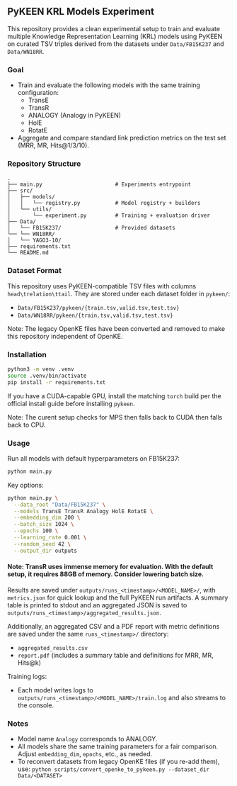 ## PyKEEN KRL Models Experiment

This repository provides a clean experimental setup to train and evaluate multiple Knowledge Representation Learning (KRL) models using PyKEEN on curated TSV triples derived from the datasets under `Data/FB15K237` and `Data/WN18RR`.

### Goal
- Train and evaluate the following models with the same training configuration:
  - TransE
  - TransR
  - ANALOGY (Analogy in PyKEEN)
  - HolE
  - RotatE
- Aggregate and compare standard link prediction metrics on the test set (MRR, MR, Hits@1/3/10).

### Repository Structure
```
.
├── main.py                       # Experiments entrypoint
├── src/
│   ├── models/
│   │   └── registry.py           # Model registry + builders
│   └── utils/
│       └── experiment.py         # Training + evaluation driver
├── Data/
│   └── FB15K237/                 # Provided datasets
└── └── WN18RR/
│   └── YAGO3-10/
├── requirements.txt
└── README.md
```

### Dataset Format
This repository uses PyKEEN-compatible TSV files with columns `head\trelation\ttail`. They are stored under each dataset folder in `pykeen/`:
- `Data/FB15K237/pykeen/{train.tsv,valid.tsv,test.tsv}`
- `Data/WN18RR/pykeen/{train.tsv,valid.tsv,test.tsv}`

Note: The legacy OpenKE files have been converted and removed to make this repository independent of OpenKE.

### Installation
```bash
python3 -m venv .venv
source .venv/bin/activate
pip install -r requirements.txt
```

If you have a CUDA-capable GPU, install the matching `torch` build per the official install guide before installing `pykeen`.

Note: The curent setup checks for MPS then falls back to CUDA then falls back to CPU.

### Usage
Run all models with default hyperparameters on FB15K237:
```bash
python main.py
```

Key options:
```bash
python main.py \
  --data_root "Data/FB15K237" \
  --models TransE TransR Analogy HolE RotatE \
  --embedding_dim 200 \
  --batch_size 1024 \
  --epochs 100 \
  --learning_rate 0.001 \
  --random_seed 42 \
  --output_dir outputs
```

#### Note: TransR uses immense memory for evaluation. With the default setup, it requires 88GB of memory. Consider lowering batch size.

Results are saved under `outputs/runs_<timestamp>/<MODEL_NAME>/`, with `metrics.json` for quick lookup and the full PyKEEN run artifacts. A summary table is printed to stdout and an aggregated JSON is saved to `outputs/runs_<timestamp>/aggregated_results.json`.

Additionally, an aggregated CSV and a PDF report with metric definitions are saved under the same `runs_<timestamp>/` directory:
- `aggregated_results.csv`
- `report.pdf` (includes a summary table and definitions for MRR, MR, Hits@k)

Training logs:
- Each model writes logs to `outputs/runs_<timestamp>/<MODEL_NAME>/train.log` and also streams to the console.

### Notes
- Model name `Analogy` corresponds to ANALOGY.
- All models share the same training parameters for a fair comparison. Adjust `embedding_dim`, `epochs`, etc., as needed.
- To reconvert datasets from legacy OpenKE files (if you re-add them), use: `python scripts/convert_openke_to_pykeen.py --dataset_dir Data/<DATASET>`


